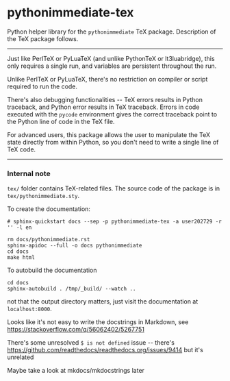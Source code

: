 # pythonimmediate-tex

Python helper library for the `pythonimmediate` TeX package. Description of the TeX package follows.

------

Just like PerlTeX or PyLuaTeX (and unlike PythonTeX or lt3luabridge),
this only requires a single run, and variables are persistent throughout the run.

Unlike PerlTeX or PyLuaTeX, there's no restriction on compiler or script required to run the code.

There's also debugging functionalities -- TeX errors results in Python traceback, and Python error results in TeX traceback.
Errors in code executed with the `pycode` environment gives the correct traceback point to the Python line of code in the TeX file.

For advanced users, this package allows the user to manipulate the TeX state directly from within Python,
so you don't need to write a single line of TeX code.

------

### Internal note

`tex/` folder contains TeX-related files. The source code of the package is in `tex/pythonimmediate.sty`.

To create the documentation:

```
# sphinx-quickstart docs --sep -p pythonimmediate-tex -a user202729 -r '' -l en

rm docs/pythonimmediate.rst
sphinx-apidoc --full -o docs pythonimmediate
cd docs
make html
```

To autobuild the documentation

```
cd docs
sphinx-autobuild . /tmp/_build/ --watch ..
```

not that the output directory matters, just visit the documentation at `localhost:8000`.

Looks like it's not easy to write the docstrings in Markdown, see https://stackoverflow.com/q/56062402/5267751

There's some unresolved `$ is not defined` issue -- there's https://github.com/readthedocs/readthedocs.org/issues/9414 but it's unrelated

Maybe take a look at mkdocs/mkdocstrings later
